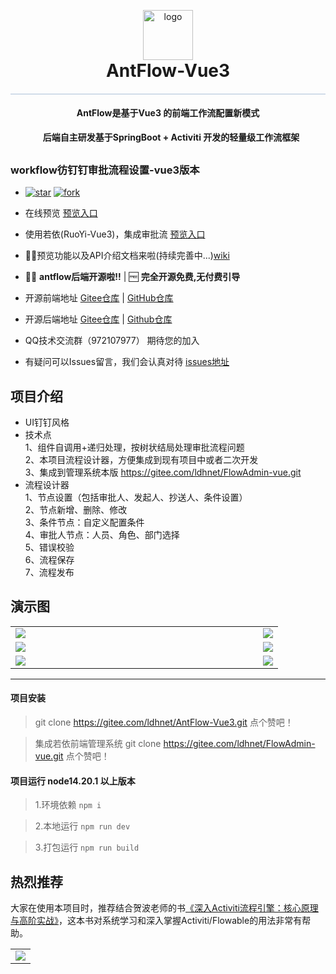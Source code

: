 <p align="center" style="margin-bottom: 0 !important">
	<img alt="logo" src="https://gitee.com/ldhnet/ant-flow/raw/master/public/images/logo.png"  width = "80px"; height= "80px";>
</p>
<h1 align="center" style="margin: 10px 10px; font-weight: bold;margin-top: 0 !important">AntFlow-Vue3</h1>
<h4 style="border-top: solid #ACC0D8 1px;"></h4>
<h4 align="center">AntFlow是基于Vue3 的前端工作流配置新模式 </h4>
<h4 align="center" style="margin: 0px 0px 30px 10px; ">后端自主研发基于SpringBoot + Activiti 开发的轻量级工作流框架</h4>


### workflow彷钉钉审批流程设置-vue3版本

- [![star](https://gitee.com/ldhnet/AntFlow-Vue3/badge/star.svg?theme=dark)](https://gitee.com/ldhnet/AntFlow-Vue3/stargazers)  [![fork](https://gitee.com/ldhnet/AntFlow-Vue3/badge/fork.svg?theme=dark)](https://gitee.com/ldhnet/AntFlow-Vue3/members)

-  在线预览  [预览入口](http://117.72.70.166/ant-flow/dist/) 
-  使用若依(RuoYi-Vue3)，集成审批流  [预览入口](http://117.72.70.166/admin/)
-  📢📢预览功能以及API介绍文档来啦(持续完善中...)[wiki](https://gitee.com/ldhnet/AntFlow-Vue3/wikis)
-  📢📢 **antflow后端开源啦!!** | 🆓 **完全开源免费,无付费引导** 
-  开源前端地址 [Gitee仓库](https://gitee.com/ldhnet/AntFlow-Vue3) |    [GitHub仓库](https://github.com/ldhnet/AntFlow-Vue3) 
-  开源后端地址 [Gitee仓库](https://gitee.com/tylerzhou/Antflow) | [Github仓库](https://github.com/mrtylerzhou/AntFlow)
 
- QQ技术交流群（972107977） 期待您的加入
- 有疑问可以Issues留言，我们会认真对待  [issues地址](https://gitee.com/ldhnet/AntFlow-Vue3/issues)


## 项目介绍
- UI钉钉风格
- 技术点<br />
 1、组件自调用+递归处理，按树状结局处理审批流程问题<br />
 2、本项目流程设计器，方便集成到现有项目中或者二次开发<br />
 3、集成到管理系统本版 https://gitee.com/ldhnet/FlowAdmin-vue.git
- 流程设计器<br />
  1、节点设置（包括审批人、发起人、抄送人、条件设置）<br />
  2、节点新增、删除、修改<br />
  3、条件节点：自定义配置条件<br />
  4、审批人节点：人员、角色、部门选择<br />
  5、错误校验<br />
  6、流程保存<br />
  7、流程发布 

## 演示图 
<table>
    <tr>
        <td style="width:380px"><img src="https://gitee.com/ldhnet/AntFlow-Vue3/raw/master/public/images/1-1.png"/></td>
        <td><img src="https://gitee.com/ldhnet/AntFlow-Vue3/raw/master/public/images/1-2.png"/></td>
    </tr> 
    <tr>
        <td><img src="https://gitee.com/ldhnet/AntFlow-Vue3/raw/master/public/images/4.png"/></td>
        <td><img src="https://gitee.com/ldhnet/AntFlow-Vue3/raw/master/public/images/2.png"/></td>
    </tr> 
    <tr>
        <td><img src="https://gitee.com/ldhnet/AntFlow-Vue3/raw/master/public/images/1-4.png"/></td>
        <td><img src="https://gitee.com/ldhnet/AntFlow-Vue3/raw/master/public/images/3.png"/></td>
    </tr> 
</table>
  
-------------------
  
#### 项目安装

> git clone https://gitee.com/ldhnet/AntFlow-Vue3.git 点个赞吧！

> 集成若依前端管理系统 git clone https://gitee.com/ldhnet/FlowAdmin-vue.git 点个赞吧！

#### 项目运行 node14.20.1 以上版本
> 1.环境依赖  `npm i`

> 2.本地运行 `npm run dev` 

> 3.打包运行 `npm run build` 

## 热烈推荐
大家在使用本项目时，推荐结合贺波老师的书[《深入Activiti流程引擎：核心原理与高阶实战》](https://item.jd.com/13928958.html)，这本书对系统学习和深入掌握Activiti/Flowable的用法非常有帮助。

<table>
    <tr>
        <td style="max-width:200px;"><img src="https://foruda.gitee.com/images/1699658576150803044/9bdfb7f1_2042292.png"/></td>  
    </tr>  
</table>
   


